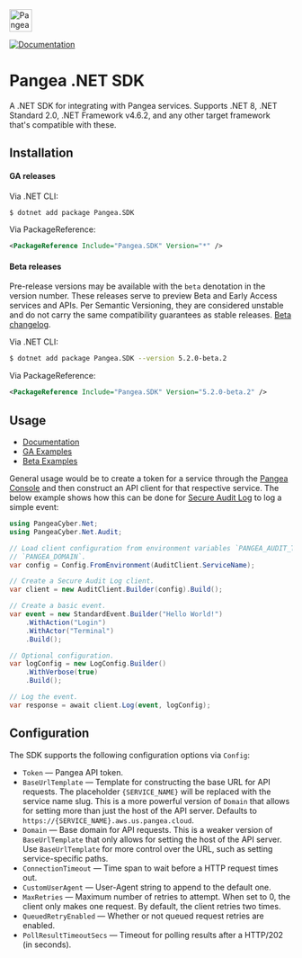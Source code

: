 <a href="https://pangea.cloud?utm_source=github&utm_medium=dotnet-sdk" target="_blank" rel="noopener noreferrer">
  <img src="https://pangea-marketing.s3.us-west-2.amazonaws.com/pangea-color.svg" alt="Pangea Logo" height="40" />
</a>

<br />

[![Documentation](https://img.shields.io/badge/documentation-pangea-blue?style=for-the-badge&labelColor=551B76)][Documentation]

# Pangea .NET SDK

A .NET SDK for integrating with Pangea services.
Supports .NET 8, .NET Standard 2.0, .NET Framework v4.6.2, and any other target
framework that's compatible with these.

## Installation

#### GA releases

Via .NET CLI:

```bash
$ dotnet add package Pangea.SDK
```

Via PackageReference:

```xml
<PackageReference Include="Pangea.SDK" Version="*" />
```

<a name="beta-releases"></a>

#### Beta releases

Pre-release versions may be available with the `beta` denotation in the version
number. These releases serve to preview Beta and Early Access services and APIs.
Per Semantic Versioning, they are considered unstable and do not carry the same
compatibility guarantees as stable releases. [Beta changelog][].

Via .NET CLI:

```bash
$ dotnet add package Pangea.SDK --version 5.2.0-beta.2
```

Via PackageReference:

```xml
<PackageReference Include="Pangea.SDK" Version="5.2.0-beta.2" />
```

## Usage

- [Documentation][]
- [GA Examples][]
- [Beta Examples][]

General usage would be to create a token for a service through the
[Pangea Console][] and then construct an API client for that respective service.
The below example shows how this can be done for [Secure Audit Log][] to log a
simple event:

```csharp
using PangeaCyber.Net;
using PangeaCyber.Net.Audit;

// Load client configuration from environment variables `PANGEA_AUDIT_TOKEN` and
// `PANGEA_DOMAIN`.
var config = Config.FromEnvironment(AuditClient.ServiceName);

// Create a Secure Audit Log client.
var client = new AuditClient.Builder(config).Build();

// Create a basic event.
var event = new StandardEvent.Builder("Hello World!")
    .WithAction("Login")
    .WithActor("Terminal")
    .Build();

// Optional configuration.
var logConfig = new LogConfig.Builder()
    .WithVerbose(true)
    .Build();

// Log the event.
var response = await client.Log(event, logConfig);
```

## Configuration

The SDK supports the following configuration options via `Config`:

- `Token` — Pangea API token.
- `BaseUrlTemplate` — Template for constructing the base URL for API requests.
  The placeholder `{SERVICE_NAME}` will be replaced with the service name slug.
  This is a more powerful version of `Domain` that allows for setting more than
  just the host of the API server. Defaults to
  `https://{SERVICE_NAME}.aws.us.pangea.cloud`.
- `Domain` — Base domain for API requests. This is a weaker version of
  `BaseUrlTemplate` that only allows for setting the host of the API server. Use
  `BaseUrlTemplate` for more control over the URL, such as setting
  service-specific paths.
- `ConnectionTimeout` — Time span to wait before a HTTP request times out.
- `CustomUserAgent` — User-Agent string to append to the default one.
- `MaxRetries` — Maximum number of retries to attempt. When set to 0, the client
  only makes one request. By default, the client retries two times.
- `QueuedRetryEnabled` — Whether or not queued request retries are enabled.
- `PollResultTimeoutSecs` — Timeout for polling results after a HTTP/202 (in
  seconds).

[Documentation]: https://pangea.cloud/docs/sdk/csharp/
[GA Examples]: https://github.com/pangeacyber/pangea-dotnet/tree/main/examples
[Beta Examples]: https://github.com/pangeacyber/pangea-dotnet/tree/beta/examples
[Pangea Console]: https://console.pangea.cloud/
[Secure Audit Log]: https://pangea.cloud/docs/audit
[Beta changelog]: https://github.com/pangeacyber/pangea-dotnet/blob/beta/packages/pangea-sdk/CHANGELOG.md
